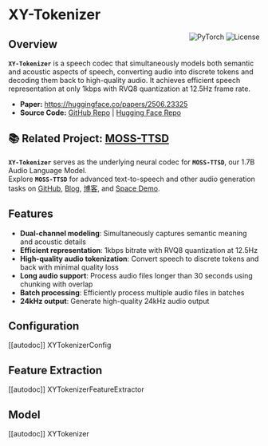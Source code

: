 <!--Copyright 2025 OpenMOSS and The HuggingFace Team. All rights reserved.
Licensed under the Apache License, Version 2.0 (the "License");
http://www.apache.org/licenses/LICENSE-2.0
-->


# XY-Tokenizer

<div style="float: right;">
<div class="flex flex-wrap space-x-1">
<img alt="PyTorch" src="https://img.shields.io/badge/PyTorch-DE3412?style=flat&logo=pytorch&logoColor=white">
<img alt="License" src="https://img.shields.io/badge/License-Apache%202.0-blue.svg">
</div>
</div>

## Overview

**`XY-Tokenizer`** is a speech codec that simultaneously models both semantic and acoustic aspects of speech, converting audio into discrete tokens and decoding them back to high-quality audio. It achieves efficient speech representation at only 1kbps with RVQ8 quantization at 12.5Hz frame rate.

-   **Paper:** https://huggingface.co/papers/2506.23325
-   **Source Code:** [GitHub Repo](https://github.com/OpenMOSS/MOSS-TTSD/tree/main/XY_Tokenizer)
| [Hugging Face Repo](https://huggingface.co/spaces/fnlp/MOSS-TTSD/tree/main/XY_Tokenizer)

## 📚 Related Project: **[MOSS-TTSD](https://huggingface.co/fnlp/MOSS-TTSD-v0.5)**

**`XY-Tokenizer`** serves as the underlying neural codec for **`MOSS-TTSD`**, our 1.7B Audio Language Model. \
Explore **`MOSS-TTSD`** for advanced text-to-speech and other audio generation tasks on [GitHub](https://github.com/OpenMOSS/MOSS-TTSD), [Blog](http://www.open-moss.com/en/moss-ttsd/), [博客](https://www.open-moss.com/cn/moss-ttsd/), and [Space Demo](https://huggingface.co/spaces/fnlp/MOSS-TTSD).

## Features

- **Dual-channel modeling**: Simultaneously captures semantic meaning and acoustic details
- **Efficient representation**: 1kbps bitrate with RVQ8 quantization at 12.5Hz
- **High-quality audio tokenization**: Convert speech to discrete tokens and back with minimal quality loss
- **Long audio support**: Process audio files longer than 30 seconds using chunking with overlap
- **Batch processing**: Efficiently process multiple audio files in batches
- **24kHz output**: Generate high-quality 24kHz audio output

## Configuration

[[autodoc]] XYTokenizerConfig

## Feature Extraction

[[autodoc]] XYTokenizerFeatureExtractor

## Model

[[autodoc]] XYTokenizer

